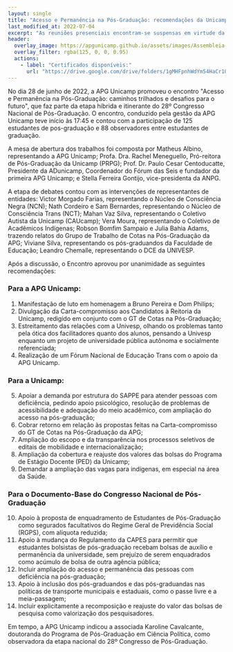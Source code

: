 ```yaml
---
layout: single
title: "Acesso e Permanência na Pós-Graduação: recomendações da Unicamp ao Congresso Nacional de Pós-Graduação"
last_modified_at: 2022-07-04
excerpt: "As reuniões presenciais encontram-se suspensas em virtude da pandemia da Covid-19."
header:
  overlay_image: https://apgunicamp.github.io/assets/images/Assembleia-1.jpeg
  overlay_filter: rgba(125, 0, 0, 0.95)
  actions:
    - label: "Certificados disponíveis:"
      url: "https://drive.google.com/drive/folders/1gMHFpnhWdYm54HaCr1QrhaqILWXwuKyo?usp=sharing"
---
```


No dia 28 de junho de 2022, a APG Unicamp promoveu o encontro "Acesso e Permanência na Pós-Graduação: caminhos trilhados e desafios para o futuro", que faz parte da etapa híbrida e itinerante do 28º Congresso Nacional de Pós-Graduação. O encontro, conduzido pela gestão da APG Unicamp teve início às 17:45 e contou com a participação de 125 estudantes de pos-graduação e 88 observadores entre estudantes de graduação.

A mesa de abertura dos trabalhos foi composta por Matheus Albino, representando a APG Unicamp; Profa. Dra. Rachel Meneguello, Pró-reitora de Pós-Graduação da Unicamp (PRPG); Prof. Dr. Paulo Cesar Centoducatte, Presidente da ADunicamp, Coordenador do Fórum das Seis e fundador da primeira APG Unicamp; e Stella Ferreira Gontijo, vice-presidenta da ANPG.

A etapa de debates contou com as intervenções de representantes de entidades: Victor Morgado Farias, representando o Núcleo de Consciência Negra (NCN); Nath Cordeiro e Sam Bernardes, representando o Núcleo de Consciência Trans (NCT); Mahan Vaz Silva, representando o Coletivo Autista da Unicamp (CAUcamp); Vera Moura, representando o Coletivo de Acadêmicos Indígenas; Robson Bomfim Sampaio e Julia Bahia Adams, trazendo relatos do Grupo de Trabalho de Cotas na Pós-Graduação da APG; Viviane Silva, representando os pós-graduandos da Faculdade de Educação; Leandro Chemalle, representando o DCE da UNIVESP.

Após a discussão, o Encontro aprovou por unanimidade as seguintes recomendações:

### Para a APG Unicamp: 

1. Manifestação de luto em homenagem a Bruno Pereira e Dom Philips;
2. Divulgação da Carta-compromisso aos Candidatos à Reitoria da Unicamp, redigido em conjunto com o GT de Cotas na Pós-Graduação;
3. Estreitamento das relações com a Univesp, olhando os problemas tanto pela ótica dos facilitadores quanto dos alunos, pensando a Univesp enquanto um projeto de universidade pública autônoma e socialmente referenciada;
4. Realização de um Fórum Nacional de Educação Trans com o apoio da APG Unicamp.

### Para a Unicamp:

5. Apoiar a demanda por estrutura do SAPPE para atender pessoas com deficiência, pedindo apoio psicológico, resolução de problemas de acessibilidade e adequação do meio acadêmico, com ampliação do acesso na pós-graduação;
6. Cobrar retorno em relação às propostas feitas na Carta-compromisso do GT de Cotas na Pós-Graduação da APG;
7. Ampliação do escopo e da transparência nos processos seletivos de editais de mobilidade e internacionalização;
8. Ampliação da cobertura e reajuste dos valores das bolsas do Programa de Estágio Docente (PED) da Unicamp;
9. Demandar a ampliação das vagas para indígenas, em especial na área da Saúde.

### Para o Documento-Base do Congresso Nacional de Pós-Graduação

10. Apoio à proposta de enquadramento de Estudantes de Pós-Graduação como segurados facultativos do Regime Geral de Previdência Social (RGPS), com alíquota reduzida;
11. Apoio à mudança do Regulamento da CAPES para permitir que estudantes bolsistas de pós-graduação recebam bolsas de auxílio e permanência da universidade, sem prejuízo de serem enquadrados como acúmulo de bolsa de outra agência pública;
12. Incluir ampliação do acesso e permanência das pessoas com deficiência na pós-graduação;
13. Apoio à inclusão dos pós-graduandos e das pós-graduandas nas políticas de transporte municipais e estaduais, como o passe livre e a meia-passagem;
14. Incluir explicitamente a recomposição e reajuste do valor das bolsas de pesquisa como valorização dos pesquisadores.

Em tempo, a APG Unicamp indicou a associada Karoline Cavalcante, doutoranda do Programa de Pós-Graduação em Ciência Política, como observadora da etapa nacional do 28º Congresso de Pós-Graduação.